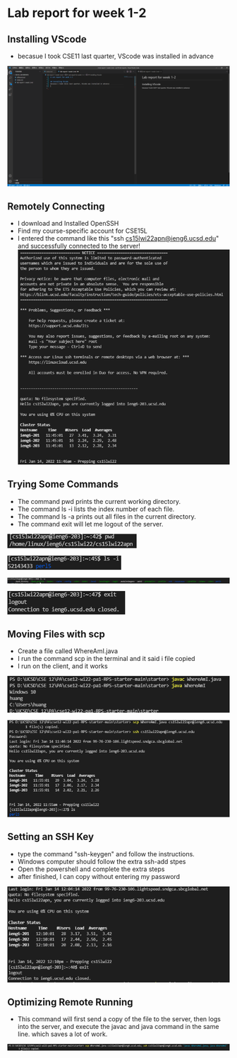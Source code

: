 # Lab report for week 1-2

## Installing VScode
* becasue I took CSE11 last quarter, VScode was installed in advance

![Image](1.PNG)


## Remotely Connecting

* I download and Installed OpenSSH
* Find my course-specific account for CSE15L
* I entered the command like this "ssh cs15lwi22apn@ieng6.ucsd.edu"
and successfully connected to the server!
![Image](2.PNG)

## Trying Some Commands

* The command pwd prints the current working directory.
* The command ls -i lists the index number of each file.
* The command ls -a prints out all files in the current directory.
* The command exit will let me logout of the server.

![Image](8.PNG)

![Image](9.PNG)

![Image](10.PNG)

![Image](11.PNG)

## Moving Files with scp

* Create a file called WhereAmI.java
* I run the command scp in the terminal and it said i file copied
* I run on the client, and it works

![Image](4.PNG)

![Image](5.PNG)

## Setting an SSH Key

* type the command "ssh-keygen" and follow the instructions.
* Windows computer should follow the extra ssh-add stpes
* Open the powershell and complete the extra steps
* after finished, I can copy without entering my password

![Image](6.PNG)

## Optimizing Remote Running

* This command will first send a copy of the file to the server, then logs into the server, and execute the javac and java command in the same line. which saves a lot of work. 

![Image](7.PNG)


